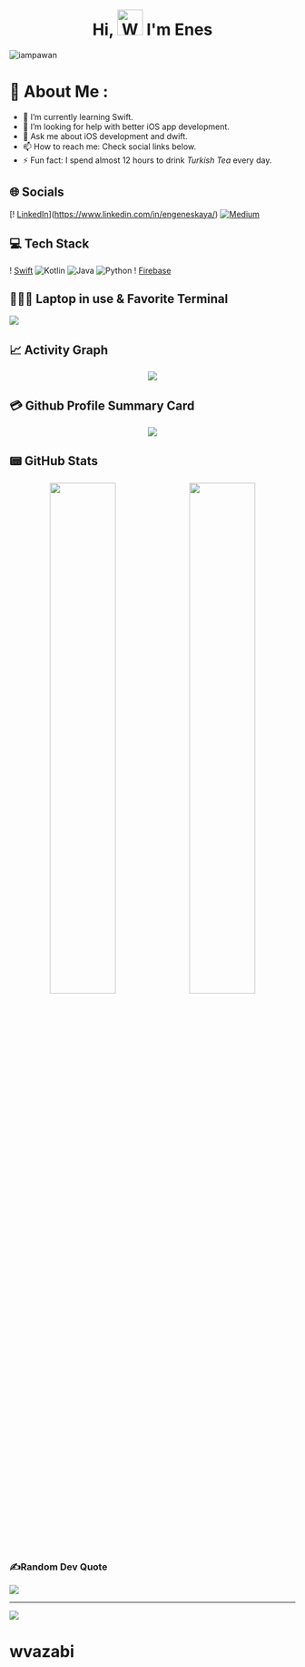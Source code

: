 <h1 align="center"> Hi, <img src="https://raw.githubusercontent.com/nixin72/nixin72/master/wave.gif" 
         alt="Waving hand animated gif"
         height="45"
         width="45" /> I'm Enes</h1>

<p align="left"> <img src="https://komarev.com/ghpvc/?username=iampawan&label=Views&color=blue&style=plastic&style=for-the-badge" alt="iampawan" /> </p>

# 💫 About Me :
- 🌱 I’m currently learning Swift.
- 🤔 I’m looking for help with better iOS app development.
- 💬 Ask me about iOS development and dwift.
- 📫 How to reach me: Check social links below.
- ⚡ Fun fact: I spend almost 12 hours to drink *Turkish Tea* every day.

## 🌐 Socials
[! [LinkedIn](https://img.shields.io/badge/LinkedIn-0077B5?style=for-the-badge&logo=linkedin&logoColor=white)](https://www.linkedin.com/in/engeneskaya/) [![Medium](https://img.shields.io/badge/Medium-12100E?style=for-the-badge&logo=medium&logoColor=white)](https://medium.com/@eng.eneskaya) 

## 💻 Tech Stack
!    [Swift](https://img.shields.io/badge/swift-F54A2A?style=for-the-badge&logo=swift&logoColor=white)  ![Kotlin](https://img.shields.io/badge/kotlin-%230095D5.svg?style=for-the-badge&logo=kotlin&logoColor=white) ![Java](https://img.shields.io/badge/java-%23ED8B00.svg?style=for-the-badge&logo=java&logoColor=white) ![Python](https://img.shields.io/badge/python-3670A0?style=for-the-badge&logo=python&logoColor=ffdd54)
    !
    [Firebase](https://img.shields.io/badge/firebase-%23039BE5.svg?style=for-the-badge&logo=firebase)
    

## 👨🏻‍💻 Laptop in use & Favorite Terminal
<img src="https://img.shields.io/badge/Apple-MacBook_Air_2020-333333?style=for-the-badge&logo=apple&logoColor=white"/>

## 📈 Activity Graph
<p align="center">
	<img src="https://activity-graph.herokuapp.com/graph?username=wvazabi&theme=minimal"/>
</p>

## 💳 Github Profile Summary Card
<p align="center">
  <img src="https://github-profile-summary-cards.vercel.app/api/cards/profile-details?username=wvazabi&theme=vue"/>
</p>

## 📟 GitHub Stats
<p align="center">
	<img width="48%" src="https://github-readme-stats.vercel.app/api?username=wvazabi&show_icons=true&theme=vue" />
	<img width="48%" src="https://github-readme-streak-stats.herokuapp.com/?user=wvazabi&theme=vue" />
</p>

### ✍️Random Dev Quote
![](https://quotes-github-readme.vercel.app/api?type=horizontal&theme=vue)

---
[![](https://visitcount.itsvg.in/api?id=wvazabi&icon=0&color=1)](https://visitcount.itsvg.in)

 

# wvazabi
